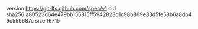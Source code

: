 version https://git-lfs.github.com/spec/v1
oid sha256:a80523d64e479bb155815ff5942823d1c98b869e33d5fe58b6a8db49c559687c
size 16715
